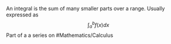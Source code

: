 An integral is the sum of many smaller parts over a range. Usually expressed as $$
\int_{a}^{b}f(x)dx
$$Part of a a series on #Mathematics/Calculus 